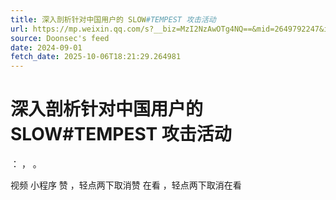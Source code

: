 ```yaml
---
title: 深入剖析针对中国用户的 SLOW#TEMPEST 攻击活动
url: https://mp.weixin.qq.com/s?__biz=MzI2NzAwOTg4NQ==&mid=2649792247&idx=1&sn=46fea47c3ec5875767765466926dfea1
source: Doonsec's feed
date: 2024-09-01
fetch_date: 2025-10-06T18:21:29.264981
---
```


# 深入剖析针对中国用户的 SLOW#TEMPEST 攻击活动

：
，
。

视频
小程序
赞
，轻点两下取消赞
在看
，轻点两下取消在看